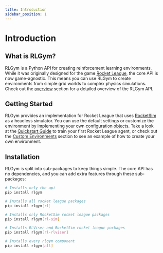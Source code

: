 ```yaml
---
title: Introduction
sidebar_position: 1
---
```


# Introduction

## What is RLGym?

RLGym is a Python API for creating reinforcement learning environments. While it was originally designed for the game [Rocket League](https://www.rocketleague.com), the core API is now game-agnostic. This means you can use RLGym to create environments from simple grid worlds to complex physics simulations. Check out the [overview](/Getting%20Started/overview) section for a detailed overview of the RLGym API.

## Getting Started

RLGym provides an implementation for Rocket League that uses [RocketSim](https://github.com/ZealanL/rocketsim) as a headless simulator. You can use the default settings or customize the environment by implementing your own [configuration objects](/Getting%20Started/overview/). Take a look at the [Quickstart Guide](quickstart.md) to train your first Rocket League agent, or check out the [Custom Environments](../../Custom%20Environments/custom-environment) section to see an example of how to create your own environment.

## Installation
RLGym is split into sub-packages to keep things simple. The core API has no dependencies, and you can add extra features through these sub-packages:

```bash
# Installs only the api
pip install rlgym  

# Installs all rocket league packages
pip install rlgym[rl]  

# Installs only RocketSim rocket league packages
pip install rlgym[rl-sim]  

# Installs RLViser and RocketSim rocket league packages
pip install rlgym[rl-rlviser]  

# Installs every rlgym component
pip install rlgym[all] 
```
